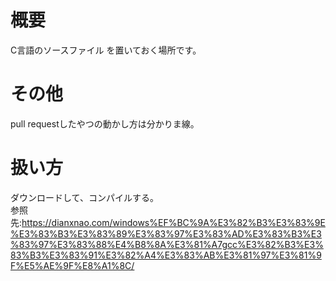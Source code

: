 # 概要
C言語のソースファイル
を置いておく場所です。

# その他
pull requestしたやつの動かし方は分かりま線。
# 扱い方
ダウンロードして、コンパイルする。  
参照先:https://dianxnao.com/windows%EF%BC%9A%E3%82%B3%E3%83%9E%E3%83%B3%E3%83%89%E3%83%97%E3%83%AD%E3%83%B3%E3%83%97%E3%83%88%E4%B8%8A%E3%81%A7gcc%E3%82%B3%E3%83%B3%E3%83%91%E3%82%A4%E3%83%AB%E3%81%97%E3%81%9F%E5%AE%9F%E8%A1%8C/
